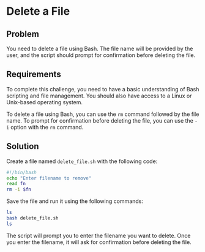 # Delete a File

## Problem

You need to delete a file using Bash. The file name will be provided by the user, and the script should prompt for confirmation before deleting the file.

## Requirements

To complete this challenge, you need to have a basic understanding of Bash scripting and file management. You should also have access to a Linux or Unix-based operating system.

To delete a file using Bash, you can use the `rm` command followed by the file name. To prompt for confirmation before deleting the file, you can use the `-i` option with the `rm` command.

## Solution

Create a file named `delete_file.sh` with the following code:

```bash
#!/bin/bash
echo "Enter filename to remove"
read fn
rm -i $fn
```

Save the file and run it using the following commands:

```bash
ls
bash delete_file.sh
ls
```

The script will prompt you to enter the filename you want to delete. Once you enter the filename, it will ask for confirmation before deleting the file.
